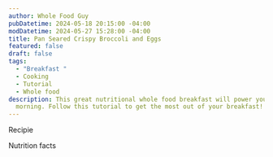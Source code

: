 ```yaml
---
author: Whole Food Guy
pubDatetime: 2024-05-18 20:15:00 -04:00
modDatetime: 2024-05-27 15:28:00 -04:00
title: Pan Seared Crispy Broccoli and Eggs
featured: false
draft: false
tags:
  - "Breakfast "
  - Cooking
  - Tutorial
  - Whole food
description: This great nutritional whole food breakfast will power your
  morning. Follow this tutorial to get the most out of your breakfast!
---
```

Recipie

Nutrition facts